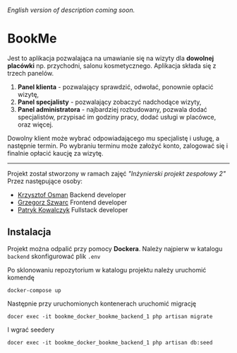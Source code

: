 ###### English version of description coming soon.
# BookMe
Jest to aplikacja pozwalająca na umawianie się na wizyty dla **dowolnej placówki** np. przychodni, salonu kosmetycznego.
Aplikacja składa się z trzech panelów.
1. **Panel klienta** - pozwalający sprawdzić, odwołać, ponownie opłacić wizytę,
2. **Panel specjalisty** - pozwalający zobaczyć nadchodące wizyty,
3. **Panel administratora** - najbardziej rozbudowany, pozwala dodać specjalistów, przypisać im godziny pracy, dodać usługi w placówce, oraz więcej.

Dowolny klient może wybrać odpowiadającego mu specjalistę i usługę, a następnie termin. Po wybraniu terminu może założyć konto, zalogować się i finalnie opłacić kaucję za wizytę.
___
Projekt został stworzony w ramach zajęć *"Inżynierski projekt zespołowy 2"* Przez następujące osoby:
* [Krzysztof Osman](https://github.com/OsmanK98) Backend developer
* [Grzegorz Szwarc](https://github.com/Szwarceneger16) Frontend developer
* [Patryk Kowalczyk](https://github.com/Patryk-Kowalczyk) Fullstack developer

Instalacja
-
Projekt można odpalić przy pomocy **Dockera**.
Należy najpierw w katalogu ```backend``` skonfigurować  plik ```.env```

Po sklonowaniu repozytorium w katalogu projektu należy uruchomić komendę
```
docker-compose up
```
Następnie przy uruchomionych kontenerach uruchomić migrację
```
docer exec -it bookme_docker_bookme_backend_1 php artisan migrate
```
I wgrać seedery
```
docer exec -it bookme_docker_bookme_backend_1 php artisan db:seed
```